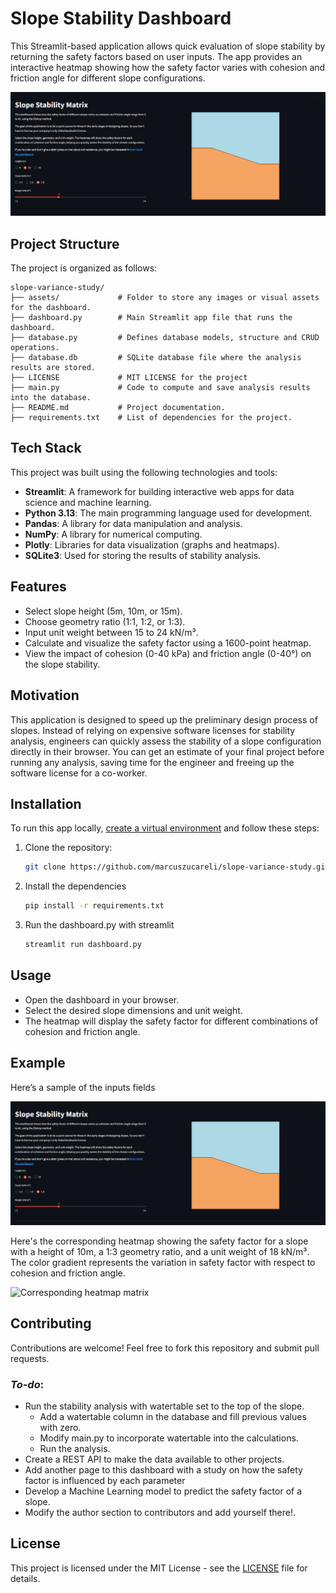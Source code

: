 # Slope Stability Dashboard

This Streamlit-based application allows quick evaluation of slope stability by returning the safety factors based on user inputs. The app provides an interactive heatmap showing how the safety factor varies with cohesion and friction angle for different slope configurations.

![Cover image](./assets/inputs.png "Cover image")

## Project Structure

The project is organized as follows:

```plaintext
slope-variance-study/
├── assets/             # Folder to store any images or visual assets for the dashboard.
├── dashboard.py        # Main Streamlit app file that runs the dashboard.
├── database.py         # Defines database models, structure and CRUD operations.
├── database.db         # SQLite database file where the analysis results are stored.
├── LICENSE             # MIT LICENSE for the project
├── main.py             # Code to compute and save analysis results into the database.
├── README.md           # Project documentation.
├── requirements.txt    # List of dependencies for the project.
```

## Tech Stack

This project was built using the following technologies and tools:

- **Streamlit**: A framework for building interactive web apps for data science and machine learning.
- **Python 3.13**: The main programming language used for development.
- **Pandas**: A library for data manipulation and analysis.
- **NumPy**: A library for numerical computing.
- **Plotly**: Libraries for data visualization (graphs and heatmaps).
- **SQLite3**: Used for storing the results of stability analysis.

## Features
- Select slope height (5m, 10m, or 15m).
- Choose geometry ratio (1:1, 1:2, or 1:3).
- Input unit weight between 15 to 24 kN/m³.
- Calculate and visualize the safety factor using a 1600-point heatmap.
- View the impact of cohesion (0-40 kPa) and friction angle (0-40°) on the slope stability.

## Motivation
This application is designed to speed up the preliminary design process of slopes. Instead of relying on expensive software licenses for stability analysis, engineers can quickly assess the stability of a slope configuration directly in their browser. You can get an estimate of your final project before running any analysis, saving time for the engineer and freeing up the software license for a co-worker.

## Installation

To run this app locally, [create a virtual environment](https://docs.python.org/3/library/venv.html) and follow these steps:


1. Clone the repository:
   ```bash
   git clone https://github.com/marcuszucareli/slope-variance-study.git

2. Install the dependencies
   ```bash
   pip install -r requirements.txt

3. Run the dashboard.py with streamlit
   ```bash
   streamlit run dashboard.py

## Usage

- Open the dashboard in your browser.
- Select the desired slope dimensions and unit weight.
- The heatmap will display the safety factor for different combinations of cohesion and friction angle.

## Example

Here’s a sample of the inputs fields

![Input fields](./assets/inputs.png "Input fields and slope figure")

Here's the corresponding heatmap showing the safety factor for a slope with a height of 10m, a 1:3 geometry ratio, and a unit weight of 18 kN/m³. The color gradient represents the variation in safety factor with respect to cohesion and friction angle.

![Corresponding heatmap matrix](./assets/matrix.png "Corresponding heatmap matrix")

## Contributing
Contributions are welcome! Feel free to fork this repository and submit pull requests.

### *To-do*:
- Run the stability analysis with watertable set to the top of the slope.
    - Add a watertable column in the database and fill previous values with zero.
    - Modify main.py to incorporate watertable into the calculations.
    - Run the analysis.
- Create a REST API to make the data available to other projects.
- Add another page to this dashboard with a study on how the safety factor is influenced by each parameter
- Develop a Machine Learning model to predict the safety factor of a slope.
- Modify the author section to contributors and add yourself there!.

## License
This project is licensed under the MIT License - see the [LICENSE](https://github.com/marcuszucareli/slope-variance-study?tab=MIT-1-ov-file#) file for details.